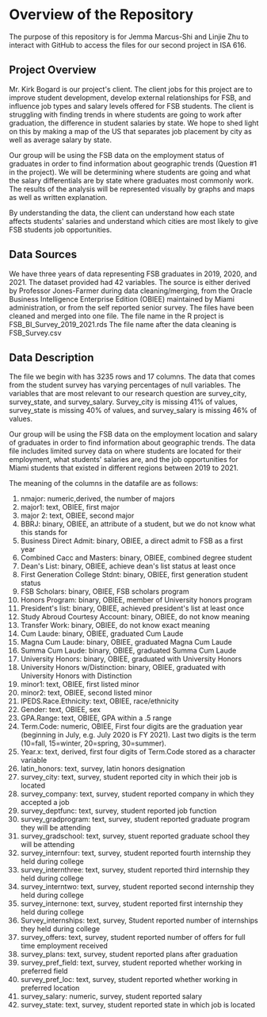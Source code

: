 # Overview of the Repository

The purpose of this repository is for Jemma Marcus-Shi and Linjie Zhu to interact with GitHub to access the files for our second project in ISA 616. 

## Project Overview
Mr. Kirk Bogard is our project's client. The client jobs for this project are to improve student development, develop external relationships for FSB, and influence job types and salary levels offered for FSB students. The client is struggling with finding trends in where students are going to work after graduation, the difference in student salaries by state. We hope to shed light on this by making a map of the US that separates job placement by city as well as average salary by state.

Our group will be using the FSB data on the employment status of graduates in order to find information about geographic trends (Question #1 in the project). We will be determining where students are going and what the salary differentials are by state where graduates most commonly work. The results of the analysis will be represented visually by graphs and maps as well as written explanation.

By understanding the data, the client can understand how each state affects students' salaries and  understand which cities are most likely to give FSB students job opportunities.

## Data Sources

We have three years of data representing FSB graduates in 2019, 2020, and 2021. The dataset provided had 42 variables. The source is either derived by Professor Jones-Farmer during data cleaning/merging, from the Oracle Business Intelligence Enterprise Edition (OBIEE) maintained by Miami administration, or from the self reported senior survey. The files have been cleaned and merged into one file.
The file name in the R project is FSB_BI_Survey_2019_2021.rds
The file name after the data cleaning is FSB_Survey.csv

## Data Description

The file we begin with has 3235 rows and 17 columns. The data that comes from the student survey has varying percentages of null variables. The variables that are most relevant to our research question are survey_city, survey_state, and survey_salary. Survey_city is missing 41% of values, survey_state is missing 40% of values, and survey_salary is missing 46% of values.

Our group will be using the FSB data on the employment location and salary of graduates in order to find information about geographic trends. The data file includes limited survey data on where students are located for their employment, what students' salaries are, and the job opportunities for Miami students that existed in different regions between 2019 to 2021.

The meaning of the columns in the datafile are as follows:

1.  nmajor: numeric,derived, the number of majors 
2.  major1: text, OBIEE, first major
3.  major 2: text, OBIEE, second major
4.  BBRJ: binary, OBIEE, an attribute of a student, but we do not know what this stands for
5.  Business Direct Admit: binary, OBIEE, a direct admit to FSB as a first year
6.  Combined Cacc and Masters: binary, OBIEE, combined degree student
7.  Dean's List: binary, OBIEE, achieve dean's list status at least once
8.  First Generation College Stdnt: binary, OBIEE, first generation student status
9.  FSB Scholars: binary, OBIEE, FSB scholars program
10.  Honors Program: binary, OBIEE, member of University honors program
11.  President's list: binary, OBIEE, achieved president's list at least once
12.  Study Abroud Courtesy Account: binary, OBIEE, do not know meaning
13.  Transfer Work: binary, OBIEE, do not know exact meaning
14.  Cum Laude: binary, OBIEE, graduated Cum Laude
15.  Magna Cum Laude: binary, OBIEE, graduated Magna Cum Laude
16.  Summa Cum Laude: binary, OBIEE, graduated Summa Cum Laude
17.  University Honors: binary, OBIEE, graduated with University Honors
18.  University Honors w/Distinction: binary, OBIEE, graduated with University Honors with Distinction
19.  minor1: text, OBIEE, first listed minor
20.  minor2: text, OBIEE, second listed minor
21.  IPEDS.Race.Ethnicity: text, OBIEE, race/ethnicity
22.  Gender: text, OBIEE, sex
23.  GPA.Range: text, OBIEE, GPA within a .5 range
24.  Term.Code: numeric, OBIEE, First four digits are the graduation year (beginning in July, e.g. July 2020 is FY 2021).  Last two digits is the term (10=fall, 15=winter, 20=spring, 30=summer).
25.  Year.x: text, derived, first four digits of Term.Code stored as a character variable
26.  latin_honors: text, survey, latin honors designation
27.  survey_city: text, survey, student reported city in which their job is located
28.  survey_company: text, survey, student reported company in which they accepted a job
29.  survey_deptfunc: text, survey, student reported job function
30.  survey_gradprogram: text, survey, student reported graduate program they will be attending
31.  survey_gradschool: text, survey, stuent reported graduate school they will be attending
32.  survey_internfour: text, survey, student reported fourth internship they held during college
33.  survey_internthree: text, survey, student reported third internship they held during college
34.  survey_interntwo: text, survey, student reported second internship they held during college
35.  survey_internone: text, survey, student reported first internship they held during college
36.  Survey_internships: text, survey, Student reported number of internships they held during college
37.  survey_offers: text, survey, student reported number of offers for full time employment received
38.  survey_plans: text, survey, student reported plans after graduation
39.  survey_pref_field: text, survey, student reported whether working in preferred field
40.  survey_pref_loc: text, survey, student reported whether working in preferred location
41.  survey_salary: numeric, survey, student reported salary
42.  survey_state: text, survey, student reported state in which job is located
